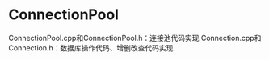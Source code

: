 # ConnectionPool
ConnectionPool.cpp和ConnectionPool.h：连接池代码实现 
Connection.cpp和Connection.h：数据库操作代码、增删改查代码实现